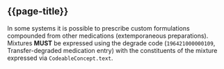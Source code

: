 ## {{page-title}}

In some systems it is possible to prescribe custom formulations compounded from other medications (extemporaneous preparations). Mixtures <strong>MUST</strong> be expressed using the degrade code (<code class="highlighter-rouge">196421000000109</code>, Transfer-degraded medication entry) with the constituents of the mixture expressed via <code class="highlighter-rouge">CodeableConcept.text</code>.
